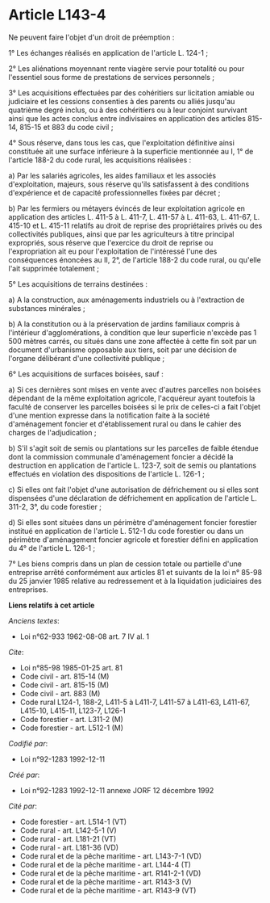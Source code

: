 # Article L143-4

Ne peuvent faire l'objet d'un droit de préemption :

1° Les échanges réalisés en application de l'article L. 124-1 ;

2° Les aliénations moyennant rente viagère servie pour totalité ou pour l'essentiel sous forme de prestations de services
personnels ;

3° Les acquisitions effectuées par des cohéritiers sur licitation amiable ou judiciaire et les cessions consenties à des
parents ou alliés jusqu'au quatrième degré inclus, ou à des cohéritiers ou à leur conjoint survivant ainsi que les actes
conclus entre indivisaires en application des articles 815-14, 815-15 et 883 du code civil ;

4° Sous réserve, dans tous les cas, que l'exploitation définitive ainsi constituée ait une surface inférieure à la superficie
mentionnée au I, 1° de l'article 188-2 du code rural, les acquisitions réalisées :

a) Par les salariés agricoles, les aides familiaux et les associés d'exploitation, majeurs, sous réserve qu'ils satisfassent
à des conditions d'expérience et de capacité professionnelles fixées par décret ;

b) Par les fermiers ou métayers évincés de leur exploitation agricole en application des articles L. 411-5 à L. 411-7, L.
411-57 à L. 411-63, L. 411-67, L. 415-10 et L. 415-11 relatifs au droit de reprise des propriétaires privés ou des
collectivités publiques, ainsi que par les agriculteurs à titre principal expropriés, sous réserve que l'exercice du droit de
reprise ou l'expropriation ait eu pour l'exploitation de l'intéressé l'une des conséquences énoncées au II, 2°, de l'article
188-2 du code rural, ou qu'elle l'ait supprimée totalement ;

5° Les acquisitions de terrains destinées :

a) A la construction, aux aménagements industriels ou à l'extraction de substances minérales ;

b) A la constitution ou à la préservation de jardins familiaux compris à l'intérieur d'agglomérations, à condition que leur
superficie n'excède pas 1 500 mètres carrés, ou situés dans une zone affectée à cette fin soit par un document d'urbanisme
opposable aux tiers, soit par une décision de l'organe délibérant d'une collectivité publique ;

6° Les acquisitions de surfaces boisées, sauf :

a) Si ces dernières sont mises en vente avec d'autres parcelles non boisées dépendant de la même exploitation agricole,
l'acquéreur ayant toutefois la faculté de conserver les parcelles boisées si le prix de celles-ci a fait l'objet d'une
mention expresse dans la notification faite à la société d'aménagement foncier et d'établissement rural ou dans le cahier des
charges de l'adjudication ;

b) S'il s'agit soit de semis ou plantations sur les parcelles de faible étendue dont la commission communale d'aménagement
foncier a décidé la destruction en application de l'article L. 123-7, soit de semis ou plantations effectués en violation des
dispositions de l'article L. 126-1 ;

c) Si elles ont fait l'objet d'une autorisation de défrichement ou si elles sont dispensées d'une déclaration de défrichement
en application de l'article L. 311-2, 3°, du code forestier ;

d) Si elles sont situées dans un périmètre d'aménagement foncier forestier institué en application de l'article L. 512-1 du
code forestier ou dans un périmètre d'aménagement foncier agricole et forestier défini en application du 4° de l'article L.
126-1 ;

7° Les biens compris dans un plan de cession totale ou partielle d'une entreprise arrêté conformément aux articles 81 et
suivants de la loi n° 85-98 du 25 janvier 1985 relative au redressement et à la liquidation judiciaires des entreprises.

**Liens relatifs à cet article**

_Anciens textes_:

  - Loi n°62-933 1962-08-08 art. 7 IV al. 1

_Cite_:

  - Loi n°85-98 1985-01-25 art. 81
  - Code civil - art. 815-14 (M)
  - Code civil - art. 815-15 (M)
  - Code civil - art. 883 (M)
  - Code rural L124-1, 188-2, L411-5 à L411-7, L411-57 à L411-63, L411-67, L415-10, L415-11, L123-7, L126-1
  - Code forestier - art. L311-2 (M)
  - Code forestier - art. L512-1 (M)

_Codifié par_:

  - Loi n°92-1283 1992-12-11

_Créé par_:

  - Loi n°92-1283 1992-12-11 annexe JORF 12 décembre 1992

_Cité par_:

  - Code forestier - art. L514-1 (VT)
  - Code rural - art. L142-5-1 (V)
  - Code rural - art. L181-21 (VT)
  - Code rural - art. L181-36 (VD)
  - Code rural et de la pêche maritime - art. L143-7-1 (VD)
  - Code rural et de la pêche maritime - art. L144-4 (T)
  - Code rural et de la pêche maritime - art. R141-2-1 (VD)
  - Code rural et de la pêche maritime - art. R143-3 (V)
  - Code rural et de la pêche maritime - art. R143-9 (VT)
